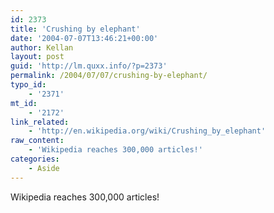 ```yaml
---
id: 2373
title: 'Crushing by elephant'
date: '2004-07-07T13:46:21+00:00'
author: Kellan
layout: post
guid: 'http://lm.quxx.info/?p=2373'
permalink: /2004/07/07/crushing-by-elephant/
typo_id:
    - '2371'
mt_id:
    - '2172'
link_related:
    - 'http://en.wikipedia.org/wiki/Crushing_by_elephant'
raw_content:
    - 'Wikipedia reaches 300,000 articles!'
categories:
    - Aside
---
```


Wikipedia reaches 300,000 articles!